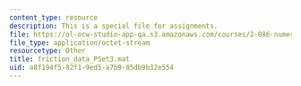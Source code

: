 ```yaml
---
content_type: resource
description: This is a special file for assignments.
file: https://ol-ocw-studio-app-qa.s3.amazonaws.com/courses/2-086-numerical-computation-for-mechanical-engineers-fall-2012/a8f194f582f19ed5a7b985db9b32e554_friction_data_PSet3.mat
file_type: application/octet-stream
resourcetype: Other
title: friction_data_PSet3.mat
uid: a8f194f5-82f1-9ed5-a7b9-85db9b32e554
---
```

